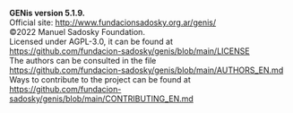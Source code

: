 **GENis version 5.1.9.**  
Official site: http://www.fundacionsadosky.org.ar/genis/  
©2022 Manuel Sadosky Foundation.  
Licensed under AGPL-3.0, it can be found at  
https://github.com/fundacion-sadosky/genis/blob/main/LICENSE  
The authors can be consulted in the file  
https://github.com/fundacion-sadosky/genis/blob/main/AUTHORS_EN.md  
Ways to contribute to the project can be found at   
https://github.com/fundacion-sadosky/genis/blob/main/CONTRIBUTING_EN.md

